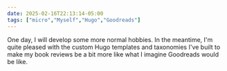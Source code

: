 ```yaml
---
date: 2025-02-16T22:13:14-05:00
tags: ["micro","Myself","Hugo","Goodreads"]
---
```

One day, I will develop some more normal hobbies. In the meantime, I'm quite pleased with the custom Hugo templates and taxonomies I've built to make my book reviews be a bit more like what I imagine Goodreads would be like.